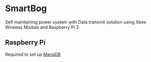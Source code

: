 SmartBog
====================================

Self maintaining power system with Data transmit solution using Xbee Wireless Module and Raspberry Pi 3


Raspberry Pi
------------
Required to set up [MariaDB](https://www.linode.com/docs/databases/mariadb/)


